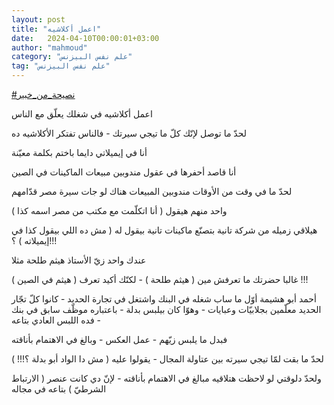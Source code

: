 ```yaml
---
layout: post
title: "اعمل أكلاشيه"
date:   2024-04-10T00:00:01+03:00
author: "mahmoud"
category: "علم نفس البيزنس"
tag: "علم نفس البيزنس"
---
```



[<u>\#نصيحة\_من\_خبير</u>](https://www.facebook.com/hashtag/%D9%86%D8%B5%D9%8A%D8%AD%D8%A9_%D9%85%D9%86_%D8%AE%D8%A8%D9%8A%D8%B1?__eep__=6&__cft__%5b0%5d=AZWKSTfPdImyjCgbA5dcMHQTDzME6qQATou7EXzWURXy4n0plI3bbA__VrU5Iuzi-AVImezrQcEfPuUBdCE4bKYkG6p2T5WKgyYqMVN1E4vGpDQN_56c2REbRuGKf7vESTVfQFqCFHonitRR4HoYLMibdugt2rCMZrsVyr-5FR06K7T9QLpvMZ4csVxvPNIoAGU&__tn__=*NK-R)




اعمل أكلاشيه في شغلك يعلّق مع الناس

لحدّ ما توصل لإنّك كلّ ما تيجي سيرتك - فالناس تفتكر
الأكلاشيه ده




أنا في إيميلاتي دايما باختم بكلمة معيّنة

أنا قاصد أحفرها في عقول مندوبين مبيعات الماكينات في
الصين

لحدّ ما في وقت من الأوقات مندوبين المبيعات هناك لو جات
سيرة مصر قدّامهم

واحد منهم هيقول ( أنا اتكلّمت مع مكتب من مصر اسمه
كذا )

هيلاقي زميله من شركة تانية بتصنّع ماكينات تانية بيقول له
( مش ده اللي بيقول كذا في إيميلاته ) ؟!!!




عندك واحد زيّ الأستاذ هيثم طلحة مثلا

غالبا حضرتك ما تعرفش مين ( هيثم طلحة ) - لكنّك أكيد تعرف
( هيثم في الصين ) !!!




أحمد أبو هشيمة أوّل ما ساب شغله في البنك واشتغل في تجارة
الحديد - كانوا كلّ تجّار الحديد معلّمين بجلابيّات وعبايات - وهوّا كان بيلبس
بدلة - باعتباره موظّف سابق في بنك - فده اللبس العادي بتاعه

فبدل ما يلبس زيّهم - عمل العكس - وبالغ في الاهتمام
بأناقته

لحدّ ما بقت لمّا تيجي سيرته بين عتاولة المجال - يقولوا
عليه ( مش دا الواد أبو بدلة ؟!!! )

ولحدّ دلوقتي لو لاحظت هتلاقيه مبالغ في الاهتمام بأناقته -
لإنّ دي كانت عنصر ( الارتباط الشرطيّ ) بتاعه في مجاله
